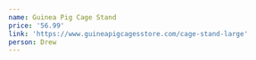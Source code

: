 ```yaml
---
name: Guinea Pig Cage Stand
price: '56.99'
link: 'https://www.guineapigcagesstore.com/cage-stand-large'
person: Drew
---
```


